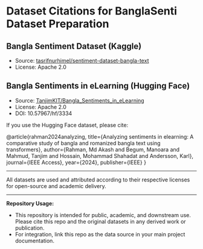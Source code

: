 # Dataset Citations for BanglaSenti Dataset Preparation

## Bangla Sentiment Dataset (Kaggle)
- Source: [tasrifnurhimel/sentiment-dataset-bangla-text](https://www.kaggle.com/datasets/tasrifnurhimel/sentiment-dataset-bangla-text)
- License: Apache 2.0

## Bangla Sentiments in eLearning (Hugging Face)
- Source: [TanjimKIT/Bangla_Sentiments_in_eLearning](https://huggingface.co/datasets/TanjimKIT/Bangla_Sentiments_in_eLearning)
- License: Apache 2.0
- DOI: 10.57967/hf/3334

If you use the Hugging Face dataset, please cite:

@article{rahman2024analyzing,
  title={Analyzing sentiments in elearning: A comparative study of bangla and romanized bangla text using transformers},
  author={Rahman, Md Akash and Begum, Manoara and Mahmud, Tanjim and Hossain, Mohammad Shahadat and Andersson, Karl},
  journal={IEEE Access},
  year={2024},
  publisher={IEEE}
}

---

All datasets are used and attributed according to their respective licenses for open-source and academic delivery.

---

**Repository Usage:**
- This repository is intended for public, academic, and downstream use. Please cite this repo and the original datasets in any derived work or publication.
- For integration, link this repo as the data source in your main project documentation.
